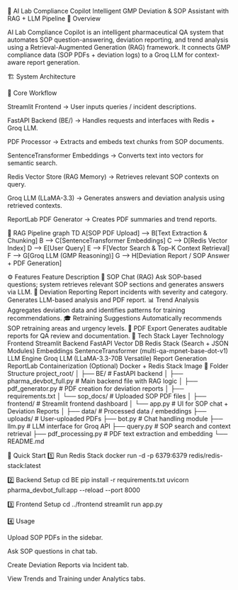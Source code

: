 🧪 AI Lab Compliance Copilot
Intelligent GMP Deviation & SOP Assistant with RAG + LLM Pipeline
📘 Overview
 
AI Lab Compliance Copilot is an intelligent pharmaceutical QA system that automates SOP question-answering, deviation reporting, and trend analysis using a Retrieval-Augmented Generation (RAG) framework.
It connects GMP compliance data (SOP PDFs + deviation logs) to a Groq LLM for context-aware report generation.
 
🏗️ System Architecture
 
🔹 Core Workflow
 
Streamlit Frontend → User inputs queries / incident descriptions.
 
FastAPI Backend (BE/) → Handles requests and interfaces with Redis + Groq LLM.
 
PDF Processor → Extracts and embeds text chunks from SOP documents.
 
SentenceTransformer Embeddings → Converts text into vectors for semantic search.
 
Redis Vector Store (RAG Memory) → Retrieves relevant SOP contexts on query.
 
Groq LLM (LLaMA-3.3) → Generates answers and deviation analysis using retrieved contexts.
 
ReportLab PDF Generator → Creates PDF summaries and trend reports.
 
🧠 RAG Pipeline
graph TD
A[SOP PDF Upload] --> B[Text Extraction & Chunking]
B --> C[SentenceTransformer Embeddings]
C --> D[Redis Vector Index]
D --> E[User Query]
E --> F[Vector Search & Top-K Context Retrieval]
F --> G[Groq LLM (GMP Reasoning)]
G --> H[Deviation Report / SOP Answer + PDF Generation]
 
⚙️ Features
Feature	Description
💬 SOP Chat (RAG)	Ask SOP-based questions; system retrieves relevant SOP sections and generates answers via LLM.
🚨 Deviation Reporting	Report incidents with severity and category. Generates LLM-based analysis and PDF report.
📊 Trend Analysis	Aggregates deviation data and identifies patterns for training recommendations.
🎓 Retraining Suggestions	Automatically recommends SOP retraining areas and urgency levels.
📄 PDF Export	Generates auditable reports for QA review and documentation.
🧩 Tech Stack
Layer	Technology
Frontend	Streamlit
Backend	FastAPI
Vector DB	Redis Stack (Search + JSON Modules)
Embeddings	SentenceTransformer (multi-qa-mpnet-base-dot-v1)
LLM Engine	Groq LLM (LLaMA-3.3-70B Versatile)
Report Generation	ReportLab
Containerization (Optional)	Docker + Redis Stack Image
📂 Folder Structure
project_root/
│
├── BE/                         # FastAPI backend
│   ├── pharma_devbot_full.py    # Main backend file with RAG logic
│   ├── pdf_generator.py         # PDF creation for deviation reports
│   ├── requirements.txt
│   └── sop_docs/                # Uploaded SOP PDF files
│
├── frontend/                    # Streamlit frontend dashboard
│   └── app.py                   # UI for SOP chat + Deviation Reports
│
├── data/                        # Processed data / embeddings
├── uploads/                     # User-uploaded PDFs
├── bot.py                       # Chat handling module
├── llm.py                       # LLM interface for Groq API
├── query.py                     # SOP search and context retrieval
├── pdf_processing.py             # PDF text extraction and embedding
└── README.md
 
🚀 Quick Start
1️⃣ Run Redis Stack
docker run -d -p 6379:6379 redis/redis-stack:latest
 
2️⃣ Backend Setup
cd BE
pip install -r requirements.txt
uvicorn pharma_devbot_full:app --reload --port 8000
 
3️⃣ Frontend Setup
cd ../frontend
streamlit run app.py
 
4️⃣ Usage
 
Upload SOP PDFs in the sidebar.
 
Ask SOP questions in chat tab.
 
Create Deviation Reports via Incident tab.
 
View Trends and Training under Analytics tabs.
